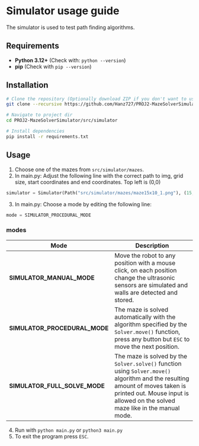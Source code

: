 # Simulator usage guide
The simulator is used to test path finding algorithms.

## Requirements
- **Python 3.12+** (Check with: `python --version`)
- **pip** (Check with `pip --version`)

## Installation
```sh
# Clone the repository (Optionally download ZIP if you don't want to use git)
git clone --recursive https://github.com/Hanz727/PROJ2-MazeSolverSimulator.git

# Navigate to project dir
cd PROJ2-MazeSolverSimulator/src/simulator

# Install dependencies
pip install -r requirements.txt
```

## Usage
1. Choose one of the mazes from ```src/simulator/mazes```.
2. In main.py: Adjust the following line with the correct path to img, grid size, start coordinates and end coordinates. Top left is (0,0)
```py 
simulator = Simulator(Path("src/simulator/mazes/maze15x10_1.png"), (15,10), (7,9), (7,0))
```
3. In main.py: Choose a mode by editing the following line:
```python
mode = SIMULATOR_PROCEDURAL_MODE
```
### modes
| Mode                          | Description                                                                                                                                                                                                    |
|-------------------------------|----------------------------------------------------------------------------------------------------------------------------------------------------------------------------------------------------------------|
| **SIMULATOR_MANUAL_MODE**     | Move the robot to any position with a mouse click, on each position change the ultrasonic sensors are simulated and walls are detected and stored.                                                             |
| **SIMULATOR_PROCEDURAL_MODE** | The maze is solved automatically with the algorithm specified by the `Solver.move()` function, press any button but `ESC` to move the next position.                                                           |
| **SIMULATOR_FULL_SOLVE_MODE** | The maze is solved by the `Solver.solve()` function using `Solver.move()` algorithm and the resulting amount of moves taken is printed out. Mouse input is allowed on the solved maze like in the manual mode. |

4. Run with `python main.py` or `python3 main.py`
5. To exit the program press `ESC`.